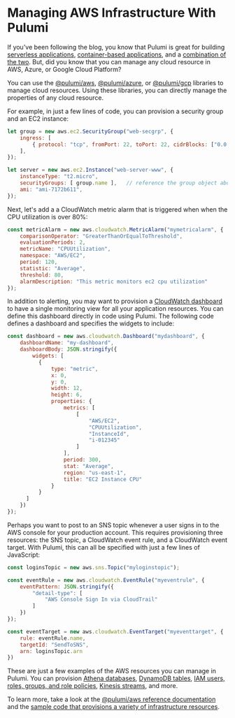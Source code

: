# Managing AWS Infrastructure With Pulumi

If you've been following the blog, you know that Pulumi is great for building [serverless applications](http://blog.pulumi.com/code-deploy-and-manage-a-serverless-rest-api-on-aws-with-pulumi), [container-based applications](http://blog.pulumi.com/deploying-production-ready-containers-with-pulumi), and a [combination of the two](http://blog.pulumi.com/build-a-video-thumbnailer-with-pulumi-using-lambdas-containers-and-infrastructure-on-aws). But, did you know that you can manage any cloud resource in AWS, Azure, or Google Cloud Platform?

You can use the [@pulumi/aws](https://pulumi.io/reference/pkg/nodejs/@pulumi/aws/index.html), [@pulumi/azure](https://pulumi.io/reference/pkg/nodejs/@pulumi/azure/index.html), or [@pulumi/gcp](https://pulumi.io/reference/pkg/nodejs/@pulumi/gcp/index.html) libraries to manage cloud resources. Using these libraries, you can directly manage the properties of any cloud resource.

For example, in just a few lines of code, you can provision a security group and an EC2 instance:

```javascript
let group = new aws.ec2.SecurityGroup("web-secgrp", { 
    ingress: [
        { protocol: "tcp", fromPort: 22, toPort: 22, cidrBlocks: ["0.0.0.0/0"] },
    ],
});

let server = new aws.ec2.Instance("web-server-www", {
    instanceType: "t2.micro",
    securityGroups: [ group.name ],   // reference the group object above
    ami: "ami-7172b611",
});
```

Next, let's add a a CloudWatch metric alarm that is triggered when when the CPU utilization is over 80%:

```javascript
const metricAlarm = new aws.cloudwatch.MetricAlarm("mymetricalarm", {
    comparisonOperator: "GreaterThanOrEqualToThreshold",
    evaluationPeriods: 2,
    metricName: "CPUUtilization",
    namespace: "AWS/EC2",
    period: 120,
    statistic: "Average",
    threshold: 80,
    alarmDescription: "This metric monitors ec2 cpu utilization"
});
```

In addition to alerting, you may want to provision a [CloudWatch dashboard](https://docs.aws.amazon.com/AmazonCloudWatch/latest/monitoring/CloudWatch_Dashboards.html) to have a single monitoring view for all your application resources. You can define this dashboard directly in code using Pulumi. The following code defines a dashboard and specifies the widgets to include:

```javascript
const dashboard = new aws.cloudwatch.Dashboard("mydashboard", {
    dashboardName: "my-dashboard",
    dashboardBody: JSON.stringify({
        widgets: [
          {
              type: "metric",
              x: 0,
              y: 0,
              width: 12,
              height: 6,
              properties: {
                  metrics: [
                      [
                          "AWS/EC2",
                          "CPUUtilization",
                          "InstanceId",
                          "i-012345"
                      ]
                  ],
                  period: 300,
                  stat: "Average",
                  region: "us-east-1",
                  title: "EC2 Instance CPU"
              }
          }
      ]
    })
});
```

Perhaps you want to post to an SNS topic whenever a user signs in to the AWS console for your production account. This requires provisioning three resources: the SNS topic, a CloudWatch event rule, and a CloudWatch event target. With Pulumi, this can all be specified with just a few lines of JavaScript:

```javascript
const loginsTopic = new aws.sns.Topic("myloginstopic");

const eventRule = new aws.cloudwatch.EventRule("myeventrule", {
    eventPattern: JSON.stringify({
        "detail-type": [
            "AWS Console Sign In via CloudTrail"
        ]
    })
});

const eventTarget = new aws.cloudwatch.EventTarget("myeventtarget", {
    rule: eventRule.name,
    targetId: "SendToSNS",
    arn: loginsTopic.arn
})
```

These are just a few examples of the AWS resources you can manage in Pulumi. You can provision [Athena databases](https://pulumi.io/aws/athena.html), [DynamoDB tables](https://pulumi.io/aws/dynamodb.html), [IAM users, roles, groups, and role policies](https://pulumi.io/aws/iam.html), [Kinesis streams](https://pulumi.io/aws/kinesis.html), and more. 

To learn more, take a look at the [@pulumi/aws reference documentation](https://pulumi.io/reference/pkg/nodejs/@pulumi/aws/index.html) and the [sample code that provisions a variety of infrastructure resources](https://github.com/pulumi/examples/blob/master/aws-ts-resources/index.ts).
